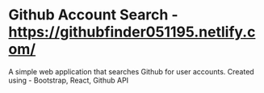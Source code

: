 # Github Account Search - https://githubfinder051195.netlify.com/

A simple web application that searches Github for user accounts. 
Created using - Bootstrap, React, Github API

